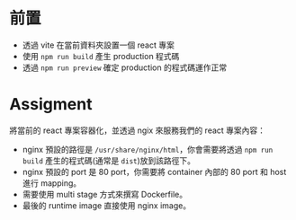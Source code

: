 # 前置
- 透過 vite 在當前資料夾設置一個 react 專案
- 使用 `npm run build` 產生 production 程式碼
- 透過 `npm run preview` 確定 production 的程式碼運作正常

# Assigment
將當前的 react 專案容器化，並透過 ngix 來服務我們的 react 專案內容：
- nginx 預設的路徑是 `/usr/share/nginx/html`，你會需要將透過 `npm run build` 產生的程式碼(通常是 `dist`)放到該路徑下。
- nginx 預設的 port 是 80 port，你需要將 container 內部的 80 port 和 host 進行 mapping。
- 需要使用 multi stage 方式來撰寫 Dockerfile。
- 最後的 runtime image 直接使用 nginx image。
